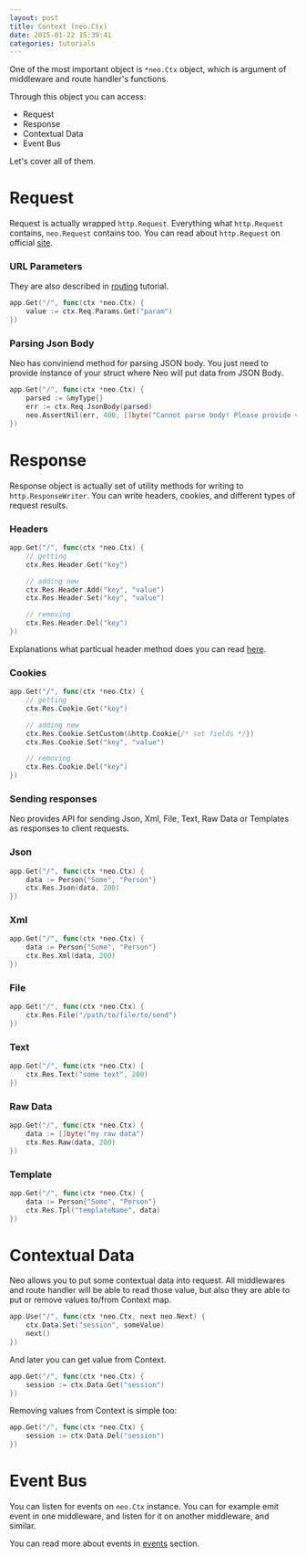 ```yaml
---
layout: post
title: Context (neo.Ctx)
date: 2015-01-22 15:39:41
categories: tutorials
---
```


One of the most important object is ``*neo.Ctx`` object, which is argument of middleware and route handler's functions.

Through this object you can access:

- Request
- Response
- Contextual Data
- Event Bus

Let's cover all of them.

# Request

Request is actually wrapped ``http.Request``. Everything what ``http.Request`` contains, ``neo.Request`` contains too. You can read about ``http.Request`` on official [site](http://golang.org/pkg/net/http/#Request).

### URL Parameters
They are also described in <a href="{{site.url}}/tutorials/2015/01/22/routing.html">routing</a> tutorial.

```Go
app.Get("/", func(ctx *neo.Ctx) {
    value := ctx.Req.Params.Get("param")
})
```

### Parsing Json Body
Neo has conviniend method for parsing JSON body. You just need to provide instance of your struct where Neo will put data from JSON Body.

```Go
app.Get("/", func(ctx *neo.Ctx) {
    parsed := &myType{}
    err := ctx.Req.JsonBody(parsed)
    neo.AssertNil(err, 400, []byte("Cannot parse body! Please provide valid JSON data."))
})
```

# Response

Response object is actually set of utility methods for writing to ``http.ResponseWriter``. You can write headers, cookies, and different types of request results.

### Headers

```Go
app.Get("/", func(ctx *neo.Ctx) {
    // getting
    ctx.Res.Header.Get("key")

    // adding new
    ctx.Res.Header.Add("key", "value")
    ctx.Res.Header.Set("key", "value")

    // removing
    ctx.Res.Header.Del("key")
})
```

Explanations what particual header method does you can read [here](http://golang.org/pkg/net/http/#Header).

### Cookies

```Go
app.Get("/", func(ctx *neo.Ctx) {
    // getting
    ctx.Res.Cookie.Get("key")

    // adding new
    ctx.Res.Cookie.SetCustom(&http.Cookie{/* set fields */})
    ctx.Res.Cookie.Set("key", "value")

    // removing
    ctx.Res.Cookie.Del("key")
})
```

### Sending responses
Neo provides API for sending Json, Xml, File, Text, Raw Data or Templates as responses to client requests.

### Json

```go
app.Get("/", func(ctx *neo.Ctx) {
    data := Person{"Some", "Person"}
    ctx.Res.Json(data, 200)
})
```

### Xml

```go
app.Get("/", func(ctx *neo.Ctx) {
    data := Person{"Some", "Person"}
    ctx.Res.Xml(data, 200)
})
```

### File

```go
app.Get("/", func(ctx *neo.Ctx) {
    ctx.Res.File("/path/to/file/to/send")
})
```

### Text

```go
app.Get("/", func(ctx *neo.Ctx) {
    ctx.Res.Text("some text", 200)
})
```

### Raw Data

```go
app.Get("/", func(ctx *neo.Ctx) {
    data := []byte("my raw data")
    ctx.Res.Raw(data, 200)
})
```

### Template

```go
app.Get("/", func(ctx *neo.Ctx) {
    data := Person{"Some", "Person"}
    ctx.Res.Tpl("templateName", data)
})
```

# Contextual Data

Neo allows you to put some contextual data into request.
All middlewares and route handler will be able to read those value, but also they are able to put or remove values to/from Context map.

```go
app.Use("/", func(ctx *neo.Ctx, next neo.Next) {
    ctx.Data.Set("session", someValue)
    next()
})
```

And later you can get value from Context.

```go
app.Get("/", func(ctx *neo.Ctx) {
    session := ctx.Data.Get("session")
})
```

Removing values from Context is simple too:

```go
app.Get("/", func(ctx *neo.Ctx) {
    session := ctx.Data.Del("session")
})
```

# Event Bus

You can listen for events on ``neo.Ctx`` instance. You can for example emit event in one middleware, and listen for it on another middleware, and similar.

You can read more about events in <a href="{{site.url}}/tutorials/2015/01/22/events.html">events</a> section.
